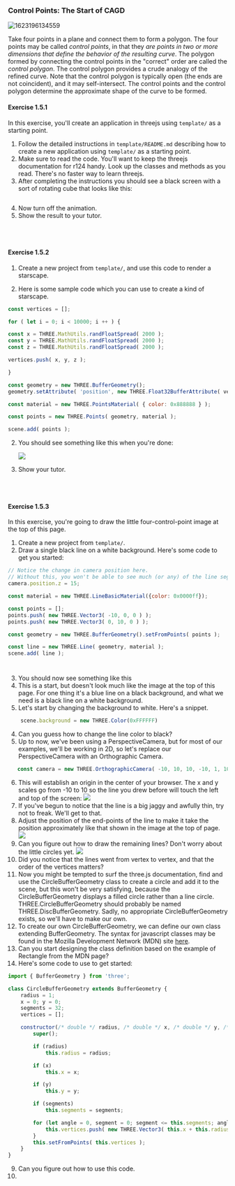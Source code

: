 ### Control Points: The Start of CAGD

![1623196134559](.md/5/1623196134559.png)

Take four points in a plane and connect them to form a polygon.  The four points may be called *control points*, in that they *are points in two or more dimensions that define the behavior of the resulting curve*.  The polygon formed by connecting the control points in the "correct" order are called the *control polygon*.  The control polygon provides a crude analogy of the refined curve.  Note that the control polygon is typically open (the ends are not coincident), and it may self-intersect.  The control points and the control polygon determine the approximate shape of the curve to be formed.





#### Exercise 1.5.1

In this exercise, you'll create an application  in threejs using `template/` as a starting point.

1. Follow the detailed instructions in `template/README.md` describing how to create a new application using `template/` as a starting point.
2. Make sure to read the code.  You'll want to keep the threejs documentation for r124 handy.  Look up the classes and methods as you read.  There's no faster way to learn threejs.
3. After completing the instructions you should see a black screen with a sort of rotating cube that looks like this:

<img src=".md/ 5 Control Points The Start of CAGD/1629779170492.png" alt=""></img>

4. Now turn off the animation.
5. Show the result to your tutor.


<br>
<br>

#### Exercise 1.5.2

1. Create a new project from `template/`, and use this code to render a starscape.

1. Here is some sample code which you can use to create a kind of starscape.
```javascript
const vertices = [];

for ( let i = 0; i < 10000; i ++ ) {

const x = THREE.MathUtils.randFloatSpread( 2000 );
const y = THREE.MathUtils.randFloatSpread( 2000 );
const z = THREE.MathUtils.randFloatSpread( 2000 );

vertices.push( x, y, z );

}

const geometry = new THREE.BufferGeometry();
geometry.setAttribute( 'position', new THREE.Float32BufferAttribute( vertices, 3 ) );

const material = new THREE.PointsMaterial( { color: 0x888888 } );

const points = new THREE.Points( geometry, material );

scene.add( points );
```

2. You should see something like this when you're done:

   <img src=".md/ 5 Control Points The Start of CAGD/starscape.png"></img>

7. Show your tutor.

<br>
<br>

#### Exercise 1.5.3

In this exercise, you're going to draw the little four-control-point image at the top of this page.

1. Create a new project from `template/`.
2. Draw a single black line on a white background. Here's some code to get you started:
```javascript
// Notice the change in camera position here.
// Without this, you won't be able to see much (or any) of the line segment.
camera.position.z = 15;

const material = new THREE.LineBasicMaterial({color: 0x0000ff});

const points = [];
points.push( new THREE.Vector3( -10, 0, 0 ) );
points.push( new THREE.Vector3( 0, 10, 0 ) );

const geometry = new THREE.BufferGeometry().setFromPoints( points );

const line = new THREE.Line( geometry, material );
scene.add( line );
```
3. You should now see something like this
<img style="padding-top: 1vmax;" src=".md/ 5 Control Points The Start of CAGD/line.png" alt=""></img>
4. This is a start, but doesn't look much like the image at the top of this page.  For one thing it's a blue line on a black background, and what we need is a black line on a white background.
4. Let's start by changing the background to white.  Here's a snippet.
```javascript
    scene.background = new THREE.Color(0xFFFFFF)
```
4. Can you guess how to change the line color to black?
5. Up to now, we've been using a PerspectiveCamera, but for most of our examples, we'll be working in 2D, so let's replace our PerspectiveCamera with an Orthographic Camera.
```javascript
   const camera = new THREE.OrthographicCamera( -10, 10, 10, -10, 1, 1000 );
```
6. This will establish an origin in the center of your browser. The x and y scales go from -10 to 10 so the line you drew before will touch the left and top of the screen:
<img src=".md/ 5 Control Points The Start of CAGD/line-touches-left-and-top.png"></img>
6. If you've begun to notice that the line is a big jaggy and awfully thin, try not to freak.  We'll get to that.
6. Adjust the position of the end-points of the line to make it take the position approximately like that shown in the image at the top of page.
<img src=".md/ 5 Control Points The Start of CAGD/top-line.png"></img>
8. Can you figure out how to draw the remaining lines?  Don't worry about the little circles yet.
   <img src=".md/ 5 Control Points The Start of CAGD/all-the-lines.png"></img>
9. Did you notice that the lines went from vertex to vertex, and that the order of the vertices matters?
9. Now you might be tempted to surf the three.js documentation, find and use the CircleBufferGeometry class to create a circle and add it to the scene, but this won't be very satisfying, because the CircleBufferGeometry displays a filled circle rather than a line circle. THREE.CircleBufferGeometry should probably be named THREE.DiscBufferGeometry. Sadly, no appropriate CircleBufferGeometry exists, so we'll have to make our own.
9. To create our own CircleBufferGeometry, we can define our own class extending BufferGeometry.  The syntax for javascript classes may be found in the Mozilla Development Network (MDN) site [here](https://developer.mozilla.org/en-US/docs/Web/JavaScript/Reference/Classes).
9. Can you start designing the class definition based on the example of Rectangle from the MDN page? 
10. Here's some code to use to get started:
```javascript
import { BufferGeometry } from 'three';

class CircleBufferGeometry extends BufferGeometry {
    radius = 1;
    x = 0; y = 0;
    segments = 32;
    vertices = [];

    constructor(/* double */ radius, /* double */ x, /* double */ y, /* int */ segments) {
        super();

        if (radius)
            this.radius = radius;

        if (x)
            this.x = x;

        if (y)
            this.y = y;

        if (segments)
            this.segments = segments;

        for (let angle = 0, segment = 0; segment <= this.segments; angle = segment * 2 * Math.PI / this.segments, segment++) {
            this.vertices.push( new THREE.Vector3( this.x + this.radius * Math.cos(angle), this.y + this.radius * Math.sin(angle), 0 ) );
        }
        this.setFromPoints( this.vertices );
    }
}
```
9. Can you figure out how to use this code. 
9. 

[//]: # (10. Now position its center so that it looks like this:)

[//]: # (9. asdf)

[//]: # (9. Now add a second circle like this:)

[//]: # (9. asdf)

[//]: # (14. And finally draw a rectangle around it all like this:)

[//]: # (15. asdf)

[//]: # (16. Show your tutor)

[//]: # ()
[//]: # ()
[//]: # ()
[//]: # (#### Exercise 1.5.4)

[//]: # ()
[//]: # (In this section you're going to make your drawing object-oriented &#40;if you haven't already&#41;.  You should have a class for a Line, a Circle and a Rectangle.  These should not conflict with anything of the same name in three.js)

[//]: # ()
[//]: # (1. Create a Line class)

[//]: # (2. Create three instances of the class, one for each of the three lines from 1.5.2)

[//]: # (3. Create a Circle class)

[//]: # (4. Create two instances of the class, one for each of the circles from 1.5.2)

[//]: # (5. Create a Rectangle class)

[//]: # (6. Create one instance of the class for the rectangle from 1.5.2)

[//]: # (7. Your result should look the same as that of 1.5.2)

[//]: # (8. asdf)

[//]: # (9. Show your tutor your code and your drawing.)